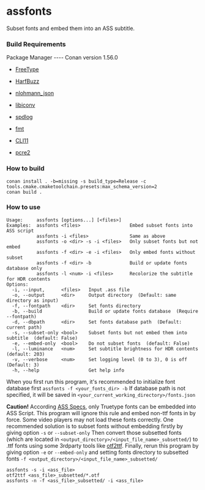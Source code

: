 # assfonts

Subset fonts and embed them into an ASS subtitle.

### Build Requirements

Package Manager ---- Conan version 1.56.0

- [FreeType](http://freetype.org/)

- [HarfBuzz](https://github.com/harfbuzz/harfbuzz)

- [nlohmann_json](https://github.com/nlohmann/json)

- [libiconv](https://www.gnu.org/software/libiconv/)

- [spdlog](https://github.com/gabime/spdlog)

- [fmt](https://github.com/fmtlib/fmt)

- [CLI11](https://github.com/CLIUtils/CLI11)

- [pcre2](https://www.pcre.org/)

### How to build

```
conan install . -b=missing -s build_type=Release -c tools.cmake.cmaketoolchain.presets:max_schema_version=2
conan build .
```

### How to use

```
Usage:     assfonts [options...] [<files>]
Examples:  assfonts <files>                  Embed subset fonts into ASS script
           assfonts -i <files>               Same as above
           assfonts -o <dir> -s -i <files>   Only subset fonts but not embed
           assfonts -f <dir> -e -i <files>   Only embed fonts without subset
           assfonts -f <dir> -b              Build or update fonts database only
           assfonts -l <num> -i <files>      Recolorize the subtitle for HDR contents
Options:
  -i, --input,      <files>   Input .ass file
  -o, --output      <dir>     Output directory  (Default: same directory as input)
  -f, --fontpath    <dir>     Set fonts directory
  -b, --build                 Build or update fonts database  (Require --fontpath)
  -d, --dbpath      <dir>     Set fonts database path  (Default: current path)
  -s, --subset-only <bool>    Subset fonts but not embed them into subtitle  (default: False)
  -e, --embed-only  <bool>    Do not subset fonts  (default: False)
  -l, --luminance   <num>     Set subtitle brightness for HDR contents  (default: 203)
  -v, --verbose     <num>     Set logging level (0 to 3), 0 is off  (Default: 3)
  -h, --help                  Get help info
 ```
 
 When you first run this program, it's recommended to initialize font database first `assfonts -f <your_fonts_dir> -b` 
 If database path is not specified, it will be saved in `<your_current_working_directory>/fonts.json`
 
 **Caution!** According [ASS Specs](http://moodub.free.fr/video/ass-specs.doc), only Truetype fonts can be embedded into ASS Script. 
 This program will ignore this rule and embed non-ttf fonts in by force. Some video players may not load these fonts correctly.
 One recommended solution is to subset fonts without embedding firstly by giving option `-s` or `--subset-only` Then convert those
 subsetted fonts (which are located in `<output_directory>/<input_file_name>_subsetted/`) to .ttf fonts using some 3rdparty tools like
 [otf2ttf](https://github.com/shimarulin/otf2ttf). Finally, rerun this program by giving option `-e` or `--embed-only` and setting
 fonts directory to subsetted fonts `-f <output_directory>/<input_file_name>_subsetted/`
 
 ```
 assfonts -s -i <ass_file>
 otf2ttf <ass_file>_subsetted/*.otf
 assfonts -n -f <ass_file>_subsetted/ -i <ass_file>
 ```
 
